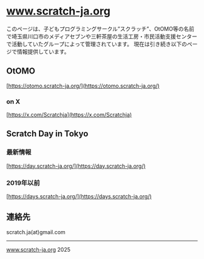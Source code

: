 # www.scratch-ja.org
このページは、子どもプログラミングサークル”スクラッチ”、OtOMO等の名前で埼玉県川口市のメディアセブンや三軒茶屋の生活工房・市民活動支援センターで活動していたグループによって管理されています。
現在は引き続き以下のページで情報提供しています。

## OtOMO

[https://otomo.scratch-ja.org/](https://otomo.scratch-ja.org/)

### on X

[https://x.com/Scratchja](https://x.com/Scratchja)


## Scratch Day in Tokyo
### 最新情報

[https://day.scratch-ja.org/](https://day.scratch-ja.org/)

### 2019年以前

[https://days.scratch-ja.org/](https://days.scratch-ja.org/)

## 連絡先
scratch.ja(at)gmail.com

----
www.scratch-ja.org 2025
